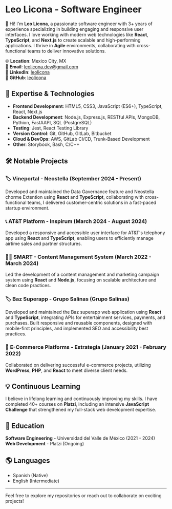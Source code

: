 # Leo Licona - Software Engineer

👋 Hi! I'm **Leo Licona**, a passionate software engineer with 3+ years of experience specializing in building engaging and responsive user interfaces. I love working with modern web technologies like **React**, **TypeScript**, and **Next.js** to create scalable and high-performing applications. I thrive in **Agile** environments, collaborating with cross-functional teams to deliver innovative solutions.

🌐 **Location**: Mexico City, MX  
📧 **Email**: [leolicona.dev@gmail.com](mailto:leolicona.dev@gmail.com)  
🔗 **LinkedIn**: [leolicona](https://linkedin.com/in/leolicona)  
🔗 **GitHub**: [leolicona](https://github.com/leolicona)

## 🚀 Expertise & Technologies
- **Frontend Development**: HTML5, CSS3, JavaScript (ES6+), TypeScript, React, Next.js
- **Backend Development**: Node.js, Express.js, RESTful APIs, MongoDB, Pythion, FastAAPI, SQL (PostgreSQL)
- **Testing**: Jest, React Testing Library
- **Version Control**: Git, GitHub, GitLab, Bitbucket
- **Cloud & DevOps**: AWS, GitLab CI/CD, Trunk-Based Development
- **Other**: Storybook, Bash, C/C++

## 🛠️ Notable Projects

### 🏷️ **Vineportal - Neostella** (September 2024 - Present)
Developed and maintained the Data Gavernance feature and Neostella chorme Extention  using **React** and **TypeScript**, collaborating with cross-functional teams, I delivered customer-centric solutions in a fast-paced startup environment.


### 📞 **AT&T Platform - Inspirum** (March 2024 - August 2024)
Developed a responsive and accessible user interface for AT&T's telephony app using **React** and **TypeScript**, enabling users to efficiently manage airtime sales and partner structures.

### 🧑‍💻 **SMART - Content Management System** (March 2022 - March 2024)
Led the development of a content management and marketing campaign system using **React** and **Node.js**, focusing on scalable architecture and clean code practices.

### 🏷️ **Baz Superapp - Grupo Salinas** (Grupo Salinas)
Developed and maintained the Baz superapp web application using **React** and **TypeScript**, integrating APIs for entertainment services, payments, and purchases. Built responsive and reusable components, designed with mobile-first principles, and implemented SEO and accessibility best practices.

### 🛒 **E-Commerce Platforms - Estrategia** (January 2021 - February 2022)
Collaborated on delivering successful e-commerce projects, utilizing **WordPress**, **PHP**, and **React** to meet diverse client needs.

## 💡 Continuous Learning
I believe in lifelong learning and continuously improving my skills. I have completed 40+ courses on **Platzi**, including an intensive **JavaScript Challenge** that strengthened my full-stack web development expertise.

## 🧠 Education
**Software Engineering** - Universidad del Valle de México (2021 - 2024)  
**Web Development** - Platzi (Ongoing)

## 🌎 Languages
- Spanish (Native)
- English (Intermediate)

---

Feel free to explore my repositories or reach out to collaborate on exciting projects!



